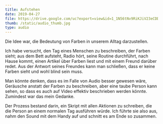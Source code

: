 ```yaml
---
title: Aufstehen
date: 2019-04-27
file: https://drive.google.com/uc?export=view&id=1_1N56tNv9RiKJiV23eCDDdvhgQ-CIqnB
thumb: /static/audio_thumb.jpg
type: audio
---
```


Die Idee war, die Bedeutung von Farben in unserem Alltag darzustellen.

Ich habe versucht, den Tag eines Menschen zu beschreiben, der Farben sieht; aus dem Bett aufsteht, Radio hört, seine Routine durchführt, nach Hause kommt, einen Artikel über Farben liest und mit einem Freund darüber redet. Aus der Antwort seines Freundes kann man schließen, dass er keine Farben sieht und wohl blind sein muss.

Man könnte denken, dass es im Falle von Audio besser gewesen wäre, Geräusche anstatt der Farben zu beschreiben, aber eine taube Person kann sehen, so dass es auch auf Video effektiv beschrieben werden könnte. Zumindest war das mein Gedanke.

Der Prozess bestand darin, ein Skript mit allen Aktionen zu schreiben, die die Person an einem normalen Tag ausführen würde. Ich führte sie also aus, nahm den Sound mit dem Handy auf und schnitt es am Ende so zusammen.
